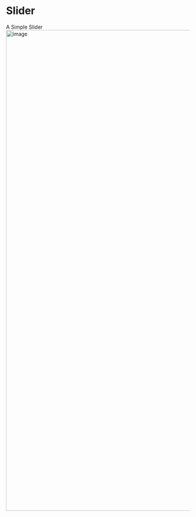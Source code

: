 # Slider
A Simple Slider
<img width="1315" alt="image" src="https://user-images.githubusercontent.com/99492479/173805069-1f8f1bc3-07f8-47e0-88ca-934ddcf444d6.png">
